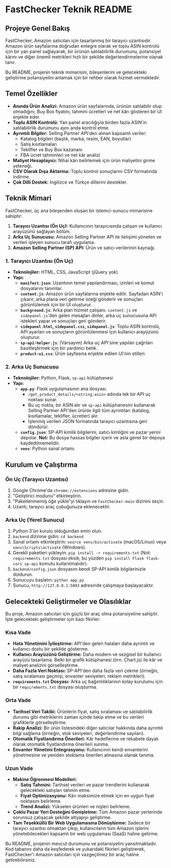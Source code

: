 # FastChecker Teknik README

## Projeye Genel Bakış

FastChecker, Amazon satıcıları için tasarlanmış bir tarayıcı uzantısıdır. Amazon ürün sayfalarına doğrudan entegre olarak ve toplu ASIN kontrolü için bir yan panel sağlayarak, bir ürünün satılabilirlik durumunu, potansiyel kârını ve diğer önemli metrikleri hızlı bir şekilde değerlendirmelerine olanak tanır.

Bu README, projenin teknik mimarisini, bileşenlerini ve gelecekteki geliştirme potansiyelini anlamak için bir rehber olarak hizmet vermektedir.

## Temel Özellikler

*   **Anında Ürün Analizi:** Amazon ürün sayfalarında, ürünün satılabilir olup olmadığını, Buy Box fiyatını, tahmini ücretleri ve net kârı gösteren bir UI enjekte eder.
*   **Toplu ASIN Kontrolü:** Yan panel aracılığıyla birden fazla ASIN'in satılabilirlik durumunu aynı anda kontrol etme.
*   **Ayrıntılı Bilgiler:** Selling Partner API'den alınan kapsamlı veriler:
    *   Katalog bilgileri (başlık, marka, resim, EAN, boyutlar)
    *   Satış kısıtlamaları
    *   Teklifler ve Buy Box kazananı
    *   FBA ücret tahminleri ve net kâr analizi
*   **Maliyet Hesaplayıcı:** Nihai kârı belirlemek için ürün maliyetini girme yeteneği.
*   **CSV Olarak Dışa Aktarma:** Toplu kontrol sonuçlarını CSV formatında indirme.
*   **Çok Dilli Destek:** İngilizce ve Türkçe dillerini destekler.

## Teknik Mimari

FastChecker, üç ana bileşenden oluşan bir istemci-sunucu mimarisine sahiptir:

1.  **Tarayıcı Uzantısı (Ön Uç):** Kullanıcının tarayıcısında çalışan ve kullanıcı arayüzünü sağlayan bölüm.
2.  **Arka Uç Sunucusu:** Amazon Selling Partner API ile iletişimi yöneten ve verileri işleyen sunucu tarafı uygulama.
3.  **Amazon Selling Partner (SP) API:** Ürün ve satıcı verilerinin kaynağı.

### 1. Tarayıcı Uzantısı (Ön Uç)

*   **Teknolojiler:** HTML, CSS, JavaScript (jQuery yok)
*   **Yapı:**
    *   **`manifest.json`**: Uzantının temel yapılandırması, izinleri ve komut dosyalarını tanımlar.
    *   **`content.js`**: Amazon ürün sayfalarına enjekte edilir. Sayfadan ASIN'i çıkarır, arka plana veri getirme isteği gönderir ve sonuçları görüntülemek için bir UI oluşturur.
    *   **`background.js`**: Arka plan hizmet çalışanı. `content.js` ve `sidepanel.js`'den gelen mesajları dinler, arka uç sunucusuna API istekleri yapar ve sonuçları geri gönderir.
    *   **`sidepanel.html`, `sidepanel.css`, `sidepanel.js`**: Toplu ASIN kontrolü, API ayarları ve sonuçların görüntülenmesi için kullanıcı arayüzünü oluşturur.
    *   **`sp-api-helper.js`**: (Varsayım) Arka uç API'sine yapılan çağrıları basitleştirmek için bir yardımcı betik.
    *   **`product-ui.css`**: Ürün sayfasına enjekte edilen UI'nin stilleri.

### 2. Arka Uç Sunucusu

*   **Teknolojiler:** Python, Flask, `sp-api` kütüphanesi
*   **Yapı:**
    *   **`app.py`**: Flask uygulamasının ana dosyası.
        *   `/get_product_details/<string:asin>` adında tek bir API uç noktası sunar.
        *   Bu uç nokta, bir ASIN alır ve `sp-api` kütüphanesini kullanarak Selling Partner API'den ürünle ilgili tüm ayrıntıları (katalog, kısıtlamalar, teklifler, ücretler) alır.
        *   İşlenmiş verileri JSON formatında tarayıcı uzantısına geri döndürür.
    *   **`config.json`**: SP-API kimlik bilgilerini, satıcı kimliğini ve pazar yerini depolar. **Not:** Bu dosya hassas bilgiler içerir ve asla genel bir depoya kaydedilmemelidir.
    *   **`venv`**: Python sanal ortamı.

## Kurulum ve Çalıştırma

### Ön Uç (Tarayıcı Uzantısı)

1.  Google Chrome'da `chrome://extensions` adresine gidin.
2.  "Geliştirici modunu" etkinleştirin.
3.  "Paketlenmemiş öğe yükle"yi tıklayın ve `FastChecker-main` dizinini seçin.
4.  Uzantı, tarayıcı araç çubuğunuza eklenecektir.

### Arka Uç (Yerel Sunucu)

1.  Python 3'ün kurulu olduğundan emin olun.
2.  `backend` dizinine gidin: `cd backend`
3.  Sanal ortamı etkinleştirin: `source venv/bin/activate` (macOS/Linux) veya `venv\Scripts\activate` (Windows).
4.  Gerekli paketleri yükleyin: `pip install -r requirements.txt` (Not: `requirements.txt` dosyası eksik, bu yüzden `pip install Flask flask-cors sp-api` komutu kullanılmalıdır).
5.  `backend/config.json` dosyasını kendi SP-API kimlik bilgilerinizle doldurun.
6.  Sunucuyu başlatın: `python app.py`
7.  Sunucu, `http://127.0.0.1:5003` adresinde çalışmaya başlayacaktır.

## Gelecekteki Geliştirmeler ve Olasılıklar

Bu proje, Amazon satıcıları için güçlü bir araç olma potansiyeline sahiptir. İşte gelecekteki geliştirmeler için bazı fikirler:

### Kısa Vade

*   **Hata Yönetimini İyileştirme:** API'den gelen hataları daha ayrıntılı ve kullanıcı dostu bir şekilde gösterme.
*   **Kullanıcı Arayüzünü Geliştirme:** Daha modern ve sezgisel bir kullanıcı arayüzü tasarlama. Belki bir grafik kütüphanesi (örn. Chart.js) ile kâr ve maliyet analizini görselleştirme.
*   **Daha Fazla Veri Noktası:** SP-API'den daha fazla veri çekme (örneğin, satış sıralaması geçmişi, envanter seviyeleri, reklam metrikleri).
*   **`requirements.txt` Dosyası:** Arka uç bağımlılıklarının kolay kurulumu için bir `requirements.txt` dosyası oluşturma.

### Orta Vade

*   **Tarihsel Veri Takibi:** Ürünlerin fiyat, satış sıralaması ve satılabilirlik durumu gibi metriklerini zaman içinde takip etme ve bu verileri grafiklerle görselleştirme.
*   **Rakip Analizi:** Bir ürün listesindeki diğer satıcılar hakkında daha ayrıntılı bilgi sağlama (örneğin, stok seviyeleri, değerlendirme sayıları).
*   **Otomatik Fiyatlandırma Önerileri:** Kâr hedeflerine ve rekabete dayalı olarak otomatik fiyatlandırma önerileri sunma.
*   **Envanter Yönetimi Entegrasyonu:** Kullanıcının kendi envanterini yönetmesine ve yeniden stoklama önerileri almasına olanak tanıma.

### Uzun Vade

*   **Makine Öğrenmesi Modelleri:**
    *   **Satış Tahmini:** Tarihsel verileri ve pazar trendlerini kullanarak gelecekteki satışları tahmin etme.
    *   **Fiyat Optimizasyonu:** Kârı maksimize etmek için en uygun fiyat noktasını belirleme.
    *   **Trend Analizi:** Yükselen ürünleri ve nişleri belirleme.
*   **Çoklu Pazar Yeri Desteğini Genişletme:** Tüm Amazon pazar yerlerinde sorunsuz çalışacak şekilde altyapıyı geliştirme.
*   **Tam Teşekküllü Bir Web Uygulamasına Dönüştürme:** Sadece bir tarayıcı uzantısı olmaktan çıkıp, kullanıcıların tüm Amazon işlerini yönetebilecekleri kapsamlı bir web uygulaması (SaaS) haline getirme.

Bu README, projenin mevcut durumunu ve potansiyelini yansıtmaktadır. Kod tabanını daha da keşfederek ve yukarıdaki fikirleri geliştirerek, FastChecker'ı Amazon satıcıları için vazgeçilmez bir araç haline getirebilirsiniz.
